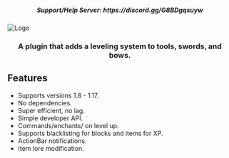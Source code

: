 <h5 align="center">Support/Help Server: https://discord.gg/G8BDgqsuyw</h5>

![Logo](https://github.com/byteful/LevelTools/blob/master/LevelTools%20Large%20Logo.png?raw=true)

<h3 align="center">A plugin that adds a leveling system to tools, swords, and bows.</h3>

## Features

- Supports versions 1.8 - 1.17.
- No dependencies.
- Super efficient, no lag.
- Simple developer API.
- Commands/enchants/ on level up.
- Supports blacklisting for blocks and items for XP.
- ActionBar notifications.
- Item lore modification.
